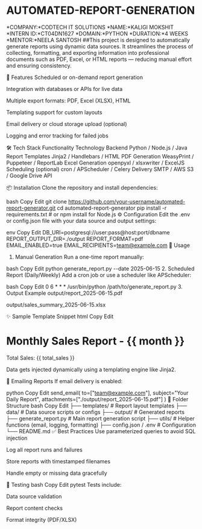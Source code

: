 # AUTOMATED-REPORT-GENERATION
*COMPANY:*CODTECH IT SOLUTIONS
*NAME:*KALIGI MOKSHIT
*INTERN ID:*CT04DN1627
*DOMAIN:*PYTHON
*DURATION:*4 WEEKS
*MENTOR:*NEELA SANTOSH
##This project is designed to automatically generate reports using dynamic data sources. It streamlines the process of collecting, formatting, and exporting information into professional documents such as PDF, Excel, or HTML reports — reducing manual effort and ensuring consistency.

🔧 Features
Scheduled or on-demand report generation

Integration with databases or APIs for live data

Multiple export formats: PDF, Excel (XLSX), HTML

Templating support for custom layouts

Email delivery or cloud storage upload (optional)

Logging and error tracking for failed jobs

🛠️ Tech Stack
Functionality	Technology
Backend	Python / Node.js / Java
Report Templates	Jinja2 / Handlebars / HTML
PDF Generation	WeasyPrint / Puppeteer / ReportLab
Excel Generation	openpyxl / xlsxwriter / ExcelJS
Scheduling (optional)	cron / APScheduler / Celery
Delivery	SMTP / AWS S3 / Google Drive API

📦 Installation
Clone the repository and install dependencies:

bash
Copy
Edit
git clone https://github.com/your-username/automated-report-generator.git
cd automated-report-generator
pip install -r requirements.txt  # or npm install for Node.js
⚙️ Configuration
Edit the .env or config.json file with your data source and output settings:

env
Copy
Edit
DB_URI=postgresql://user:pass@host:port/dbname
REPORT_OUTPUT_DIR=./output
REPORT_FORMAT=pdf
EMAIL_ENABLED=true
EMAIL_RECIPIENTS=team@example.com
📑 Usage
1. Manual Generation
Run a one-time report manually:

bash
Copy
Edit
python generate_report.py --date 2025-06-15
2. Scheduled Report (Daily/Weekly)
Add a cron job or use a scheduler like APScheduler:

bash
Copy
Edit
0 6 * * * /usr/bin/python /path/to/generate_report.py
3. Output Example
output/report_2025-06-15.pdf

output/sales_summary_2025-06-15.xlsx

✨ Sample Template Snippet
html
Copy
Edit
<h1>Monthly Sales Report - {{ month }}</h1>
<p>Total Sales: {{ total_sales }}</p>
Data gets injected dynamically using a templating engine like Jinja2.

📨 Emailing Reports
If email delivery is enabled:

python
Copy
Edit
send_email(
  to=["team@example.com"],
  subject="Your Daily Report",
  attachments=["./output/report_2025-06-15.pdf"]
)
📂 Folder Structure
bash
Copy
Edit
├── templates/             # Report layout templates
├── data/                  # Data source scripts or configs
├── output/                # Generated reports
├── generate_report.py     # Main report generation script
├── utils/                 # Helper functions (email, logging, formatting)
├── config.json / .env     # Configuration
└── README.md
✅ Best Practices
Use parameterized queries to avoid SQL injection

Log all report runs and failures

Store reports with timestamped filenames

Handle empty or missing data gracefully

🧪 Testing
bash
Copy
Edit
pytest
Tests include:

Data source validation

Report content checks

Format integrity (PDF/XLSX)
